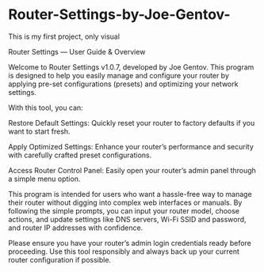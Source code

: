 # Router-Settings-by-Joe-Gentov-

This is my first project, only visual

Router Settings — User Guide & Overview

Welcome to Router Settings v1.0.7, developed by Joe Gentov. This program is designed to help you easily manage and configure your router by applying pre-set configurations (presets) and optimizing your network settings.

With this tool, you can:

Restore Default Settings: Quickly reset your router to factory defaults if you want to start fresh.

Apply Optimized Settings: Enhance your router’s performance and security with carefully crafted preset configurations.

Access Router Control Panel: Easily open your router’s admin panel through a simple menu option.

This program is intended for users who want a hassle-free way to manage their router without digging into complex web interfaces or manuals. By following the simple prompts, you can input your router model, choose actions, and update settings like DNS servers, Wi-Fi SSID and password, and router IP addresses with confidence.

Please ensure you have your router’s admin login credentials ready before proceeding. Use this tool responsibly and always back up your current router configuration if possible.
